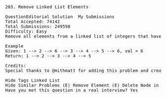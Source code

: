 <pre>
203. Remove Linked List Elements  

QuestionEditorial Solution  My Submissions
Total Accepted: 74142
Total Submissions: 249598
Difficulty: Easy
Remove all elements from a linked list of integers that have value val.

Example
Given: 1 --> 2 --> 6 --> 3 --> 4 --> 5 --> 6, val = 6
Return: 1 --> 2 --> 3 --> 4 --> 5

Credits:
Special thanks to @mithmatt for adding this problem and creating all test cases.

Hide Tags Linked List
Hide Similar Problems (E) Remove Element (E) Delete Node in a Linked List
Have you met this question in a real interview? Yes  
</pre>
